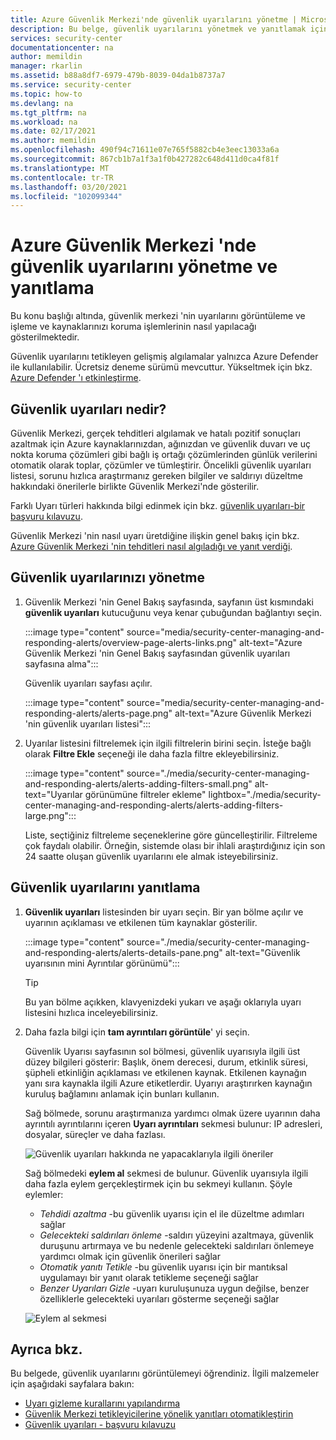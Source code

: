 ```yaml
---
title: Azure Güvenlik Merkezi'nde güvenlik uyarılarını yönetme | Microsoft Docs
description: Bu belge, güvenlik uyarılarını yönetmek ve yanıtlamak için Azure Güvenlik Merkezi işlevlerini kullanmanıza yardımcı olur.
services: security-center
documentationcenter: na
author: memildin
manager: rkarlin
ms.assetid: b88a8df7-6979-479b-8039-04da1b8737a7
ms.service: security-center
ms.topic: how-to
ms.devlang: na
ms.tgt_pltfrm: na
ms.workload: na
ms.date: 02/17/2021
ms.author: memildin
ms.openlocfilehash: 490f94c71611e07e765f5882cb4e3eec13033a6a
ms.sourcegitcommit: 867cb1b7a1f3a1f0b427282c648d411d0ca4f81f
ms.translationtype: MT
ms.contentlocale: tr-TR
ms.lasthandoff: 03/20/2021
ms.locfileid: "102099344"
---
```

# <a name="manage-and-respond-to-security-alerts-in-azure-security-center"></a>Azure Güvenlik Merkezi 'nde güvenlik uyarılarını yönetme ve yanıtlama

Bu konu başlığı altında, güvenlik merkezi 'nin uyarılarını görüntüleme ve işleme ve kaynaklarınızı koruma işlemlerinin nasıl yapılacağı gösterilmektedir.

Güvenlik uyarılarını tetikleyen gelişmiş algılamalar yalnızca Azure Defender ile kullanılabilir. Ücretsiz deneme sürümü mevcuttur. Yükseltmek için bkz. [Azure Defender 'ı etkinleştirme](enable-azure-defender.md).

## <a name="what-are-security-alerts"></a>Güvenlik uyarıları nedir?
Güvenlik Merkezi, gerçek tehditleri algılamak ve hatalı pozitif sonuçları azaltmak için Azure kaynaklarınızdan, ağınızdan ve güvenlik duvarı ve uç nokta koruma çözümleri gibi bağlı iş ortağı çözümlerinden günlük verilerini otomatik olarak toplar, çözümler ve tümleştirir. Öncelikli güvenlik uyarıları listesi, sorunu hızlıca araştırmanız gereken bilgiler ve saldırıyı düzeltme hakkındaki önerilerle birlikte Güvenlik Merkezi'nde gösterilir.

Farklı Uyarı türleri hakkında bilgi edinmek için bkz. [güvenlik uyarıları-bir başvuru kılavuzu](alerts-reference.md).

Güvenlik Merkezi 'nin nasıl uyarı üretdiğine ilişkin genel bakış için bkz. [Azure Güvenlik Merkezi 'nin tehditleri nasıl algıladığı ve yanıt verdiği](security-center-alerts-overview.md).


## <a name="manage-your-security-alerts"></a>Güvenlik uyarılarınızı yönetme

1. Güvenlik Merkezi 'nin Genel Bakış sayfasında, sayfanın üst kısmındaki **güvenlik uyarıları** kutucuğunu veya kenar çubuğundan bağlantıyı seçin.

    :::image type="content" source="media/security-center-managing-and-responding-alerts/overview-page-alerts-links.png" alt-text="Azure Güvenlik Merkezi 'nin Genel Bakış sayfasından güvenlik uyarıları sayfasına alma":::

    Güvenlik uyarıları sayfası açılır.

    :::image type="content" source="media/security-center-managing-and-responding-alerts/alerts-page.png" alt-text="Azure Güvenlik Merkezi 'nin güvenlik uyarıları listesi":::

1. Uyarılar listesini filtrelemek için ilgili filtrelerin birini seçin. İsteğe bağlı olarak **Filtre Ekle** seçeneği ile daha fazla filtre ekleyebilirsiniz.

    :::image type="content" source="./media/security-center-managing-and-responding-alerts/alerts-adding-filters-small.png" alt-text="Uyarılar görünümüne filtreler ekleme" lightbox="./media/security-center-managing-and-responding-alerts/alerts-adding-filters-large.png":::

    Liste, seçtiğiniz filtreleme seçeneklerine göre güncelleştirilir. Filtreleme çok faydalı olabilir. Örneğin, sistemde olası bir ihlali araştırdığınız için son 24 saatte oluşan güvenlik uyarılarını ele almak isteyebilirsiniz.


## <a name="respond-to-security-alerts"></a>Güvenlik uyarılarını yanıtlama

1. **Güvenlik uyarıları** listesinden bir uyarı seçin. Bir yan bölme açılır ve uyarının açıklaması ve etkilenen tüm kaynaklar gösterilir. 

    :::image type="content" source="./media/security-center-managing-and-responding-alerts/alerts-details-pane.png" alt-text="Güvenlik uyarısının mini Ayrıntılar görünümü":::

    > [!TIP]
    > Bu yan bölme açıkken, klavyenizdeki yukarı ve aşağı oklarıyla uyarı listesini hızlıca inceleyebilirsiniz.

1. Daha fazla bilgi için **tam ayrıntıları görüntüle**' yi seçin.

    Güvenlik Uyarısı sayfasının sol bölmesi, güvenlik uyarısıyla ilgili üst düzey bilgileri gösterir: Başlık, önem derecesi, durum, etkinlik süresi, şüpheli etkinliğin açıklaması ve etkilenen kaynak. Etkilenen kaynağın yanı sıra kaynakla ilgili Azure etiketlerdir. Uyarıyı araştırırken kaynağın kuruluş bağlamını anlamak için bunları kullanın.

    Sağ bölmede, sorunu araştırmanıza yardımcı olmak üzere uyarının daha ayrıntılı ayrıntılarını içeren **Uyarı ayrıntıları** sekmesi bulunur: IP adresleri, dosyalar, süreçler ve daha fazlası.
     
    ![Güvenlik uyarıları hakkında ne yapacaklarıyla ilgili öneriler](./media/security-center-managing-and-responding-alerts/security-center-alert-remediate.png)

    Sağ bölmedeki **eylem al** sekmesi de bulunur. Güvenlik uyarısıyla ilgili daha fazla eylem gerçekleştirmek için bu sekmeyi kullanın. Şöyle eylemler:
    - *Tehdidi azaltma* -bu güvenlik uyarısı için el ile düzeltme adımları sağlar
    - *Gelecekteki saldırıları önleme* -saldırı yüzeyini azaltmaya, güvenlik duruşunu artırmaya ve bu nedenle gelecekteki saldırıları önlemeye yardımcı olmak için güvenlik önerileri sağlar
    - *Otomatik yanıtı Tetikle* -bu güvenlik uyarısı için bir mantıksal uygulamayı bir yanıt olarak tetikleme seçeneği sağlar
    - *Benzer Uyarıları Gizle* -uyarı kuruluşunuza uygun değilse, benzer özelliklerle gelecekteki uyarıları gösterme seçeneği sağlar

    ![Eylem al sekmesi](./media/security-center-managing-and-responding-alerts/alert-take-action.png)




## <a name="see-also"></a>Ayrıca bkz.

Bu belgede, güvenlik uyarılarını görüntülemeyi öğrendiniz. İlgili malzemeler için aşağıdaki sayfalara bakın:

- [Uyarı gizleme kurallarını yapılandırma](alerts-suppression-rules.md)
- [Güvenlik Merkezi tetikleyicilerine yönelik yanıtları otomatikleştirin](workflow-automation.md)
- [Güvenlik uyarıları - başvuru kılavuzu](alerts-reference.md)
